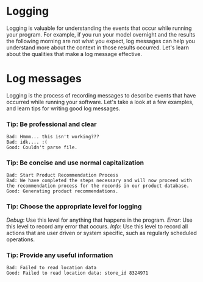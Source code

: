 ﻿# Logging

Logging is valuable for understanding the events that occur while running your program. For example, if you run your model overnight and the results the following morning are not what you expect, log messages can help you understand more about the context in those results occurred. Let's learn about the qualities that make a log message effective.

# Log messages

Logging is the process of recording messages to describe events that have occurred while running your software. Let's take a look at a few examples, and learn tips for writing good log messages.

### Tip: Be professional and clear

```
Bad: Hmmm... this isn't working???
Bad: idk.... :(
Good: Couldn't parse file.

```

### Tip: Be concise and use normal capitalization

```
Bad: Start Product Recommendation Process
Bad: We have completed the steps necessary and will now proceed with the recommendation process for the records in our product database.
Good: Generating product recommendations.

```

### Tip: Choose the appropriate level for logging

_Debug_: Use this level for anything that happens in the program.  _Error_: Use this level to record any error that occurs.  _Info_: Use this level to record all actions that are user driven or system specific, such as regularly scheduled operations.

### Tip: Provide any useful information

```
Bad: Failed to read location data
Good: Failed to read location data: store_id 8324971
```
